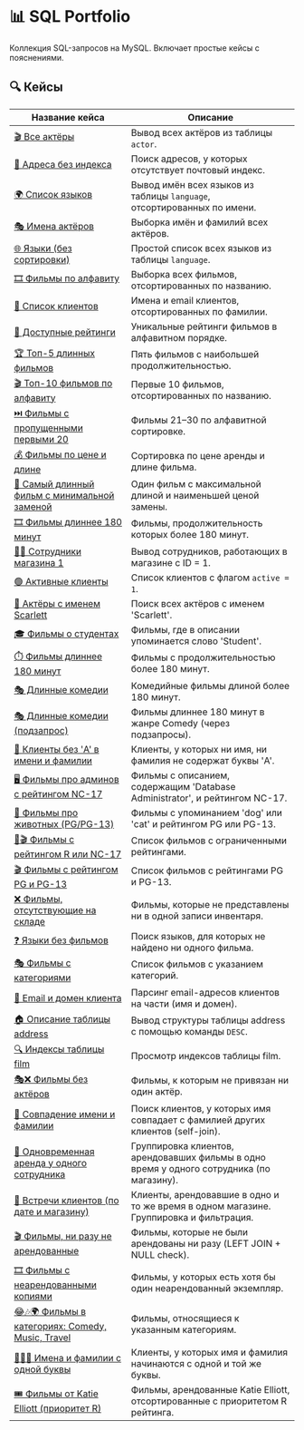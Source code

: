 # 📊 SQL Portfolio

Коллекция SQL-запросов на MySQL. Включает простые кейсы с пояснениями.

## 🔍 Кейсы

| Название кейса | Описание |
|----------------|----------|
| [🎬 Все актёры](cases/all_actors.md) | Вывод всех актёров из таблицы `actor`. |
| [📮 Адреса без индекса](cases/addresses_null.md) | Поиск адресов, у которых отсутствует почтовый индекс. |
| [🌍 Список языков](cases/language_names.md) | Вывод имён всех языков из таблицы `language`, отсортированных по имени. |
| [🎭 Имена актёров](cases/actor_names.md) | Выборка имён и фамилий всех актёров. |
| [🌐 Языки (без сортировки)](cases/language_names_2.md) | Простой список всех языков из таблицы `language`. |
| [🎞️ Фильмы по алфавиту](cases/films_by_title.md) | Выборка всех фильмов, отсортированных по названию. |
| [📧 Список клиентов](cases/customer_list.md) | Имена и email клиентов, отсортированных по фамилии. |
| [🔢 Доступные рейтинги](cases/film_ratings.md) | Уникальные рейтинги фильмов в алфавитном порядке. |
| [🏆 Топ-5 длинных фильмов](cases/top5_longest_films.md) | Пять фильмов с наибольшей продолжительностью. |
| [🎬 Топ-10 фильмов по алфавиту](cases/top10_films_by_title.md) | Первые 10 фильмов, отсортированных по названию. |
| [⏭️ Фильмы с пропущенными первыми 20](cases/films_with_offset.md) | Фильмы 21–30 по алфавитной сортировке. |
| [💰 Фильмы по цене и длине](cases/films_by_price_length.md) | Сортировка по цене аренды и длине фильма. |
| [🥇 Самый длинный фильм с минимальной заменой](cases/longest_cheapest_replacement.md) | Один фильм с максимальной длиной и наименьшей ценой замены. |
| [🎞️ Фильмы длиннее 180 минут](cases/films_longer_180.md) | Фильмы, продолжительность которых более 180 минут. |
| [🧑‍💼 Сотрудники магазина 1](cases/staff_by_store.md) | Вывод сотрудников, работающих в магазине с ID = 1. |
| [🟢 Активные клиенты](cases/active_customers.md) | Список клиентов с флагом `active = 1`. |
| [🌟 Актёры с именем Scarlett](cases/actors_named_scarlett.md) | Поиск всех актёров с именем 'Scarlett'. |
| [🎓 Фильмы о студентах](cases/films_about_students.md) | Фильмы, где в описании упоминается слово 'Student'. |
| [⏱️ Фильмы длиннее 180 минут](cases/films_over_180.md) | Фильмы с продолжительностью более 180 минут. |
| [🎭 Длинные комедии](cases/long_comedy_films.md) | Комедийные фильмы длиной более 180 минут. |
| [🎭 Длинные комедии (подзапрос)](cases/long_comedies_subquery.md) | Фильмы длиннее 180 минут в жанре Comedy (через подзапросы). |
| [🚫 Клиенты без 'A' в имени и фамилии](cases/customers_without_a.md) | Клиенты, у которых ни имя, ни фамилия не содержат буквы 'A'. |
| [🖥️ Фильмы про админов с рейтингом NC-17](cases/database_admin_nc17.md) | Фильмы с описанием, содержащим 'Database Administrator', и рейтингом NC-17. |
| [🐾 Фильмы про животных (PG/PG-13)](cases/films_with_animals_pg.md) | Фильмы с упоминанием 'dog' или 'cat' и рейтингом PG или PG-13. |
| [🚫🎬 Фильмы с рейтингом R или NC-17](cases/r_and_nc17_films.md) | Список фильмов с ограниченными рейтингами. |
| [🎬 Фильмы с рейтингом PG и PG-13](cases/pg_pg13_films.md) | Список фильмов с рейтингами PG и PG-13. |
| [❌ Фильмы, отсутствующие на складе](cases/films_not_in_inventory.md) | Фильмы, которые не представлены ни в одной записи инвентаря. |
| [❓ Языки без фильмов](cases/languages_without_films.md) | Поиск языков, для которых не найдено ни одного фильма. |
| [🎭 Фильмы с категориями](cases/films_with_categories.md) | Список фильмов с указанием категорий. |
| [📧 Email и домен клиента](cases/email_parse_domains.md) | Парсинг email-адресов клиентов на части (имя и домен). |
| [🏠 Описание таблицы address](cases/desc_address_table.md) | Вывод структуры таблицы address с помощью команды `DESC`. |
| [🔍 Индексы таблицы film](cases/show_index_film.md) | Просмотр индексов таблицы film. |
| [🎭❌ Фильмы без актёров](cases/films_without_actors.md) | Фильмы, к которым не привязан ни один актёр. |
| [🔄 Совпадение имени и фамилии](cases/name_surname_match.md) | Поиск клиентов, у которых имя совпадает с фамилией других клиентов (self-join). |
| [🤝 Одновременная аренда у одного сотрудника](cases/simultaneous_rental_customers.md) | Группировка клиентов, арендовавших фильмы в одно время у одного сотрудника (по магазину). |
| [👥 Встречи клиентов (по дате и магазину)](cases/client_meetings_grouped.md) | Клиенты, арендовавшие в одно и то же время в одном магазине. Группировка и фильтрация. |
| [🎬 Фильмы, ни разу не арендованные](cases/films_never_rented.md) | Фильмы, которые не были арендованы ни разу (LEFT JOIN + NULL check). |
| [🎞️ Фильмы с неарендованными копиями](cases/films_with_unrented_inventory.md) | Фильмы, у которых есть хотя бы один неарендованный экземпляр. |
| [😂🎶🌍 Фильмы в категориях: Comedy, Music, Travel](cases/films_in_selected_categories.md) | Фильмы, относящиеся к указанным категориям. |
| [🧑‍🤝‍🧑 Имена и фамилии с одной буквы](cases/names_same_initials.md) | Клиенты, у которых имя и фамилия начинаются с одной и той же буквы. |
| [🎟️ Фильмы от Katie Elliott (приоритет R)](cases/films_by_katie_elliott.md) | Фильмы, арендованные Katie Elliott, отсортированные с приоритетом R рейтинга. |